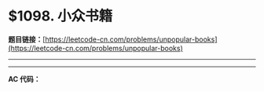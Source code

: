 # $1098. 小众书籍

**题目链接：**[https://leetcode-cn.com/problems/unpopular-books](https://leetcode-cn.com/problems/unpopular-books)

---

<Cards card="leetcode_1098_unpopular-books"></Cards>

---

**AC 代码：**

```java

```